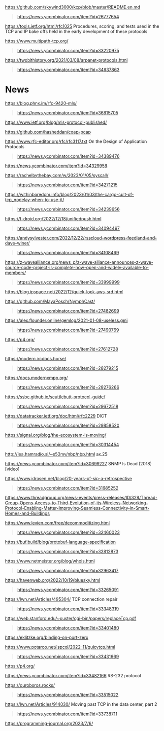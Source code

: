 https://github.com/skywind3000/kcp/blob/master/README.en.md
> https://news.ycombinator.com/item?id=26777654

https://tools.ietf.org/html/rfc1025 Procedures, scoring, and tests used
in the TCP and IP bake offs held in the early development of these
protocols

https://www.multipath-tcp.org/
> https://news.ycombinator.com/item?id=33220975

https://twobithistory.org/2021/03/08/arpanet-protocols.html
> https://news.ycombinator.com/item?id=34637863

# News
https://blog.phnx.im/rfc-9420-mls/
> https://news.ycombinator.com/item?id=36815705

https://www.ietf.org/blog/mls-protocol-published/

https://github.com/hasheddan/coap-pcap

https://www.rfc-editor.org/rfc/rfc3117.txt On the Design of Application Protocols
> https://news.ycombinator.com/item?id=34389476

https://news.ycombinator.com/item?id=34329958

https://rachelbythebay.com/w/2023/01/05/syscall/
> https://news.ycombinator.com/item?id=34271215

https://withinboredom.info/blog/2023/01/03/the-cargo-cult-of-tcp_nodelay-when-to-use-it/
> https://news.ycombinator.com/item?id=34239656

https://f-droid.org/2022/12/18/unifiedpush.html
> https://news.ycombinator.com/item?id=34094497

https://andysylvester.com/2022/12/22/rsscloud-wordpress-feedland-and-dave-winer/
> https://news.ycombinator.com/item?id=34108469

https://z-wavealliance.org/news_p/z-wave-alliance-announces-z-wave-source-code-project-is-complete-now-open-and-widely-available-to-members/
> https://news.ycombinator.com/item?id=33999999

https://blog.ipspace.net/2022/12/quick-look-aws-srd.html

https://github.com/MayaPosch/NymphCast/
> https://news.ycombinator.com/item?id=27482699

https://alex.flounder.online/gemlog/2021-01-08-useless.gmi
> https://news.ycombinator.com/item?id=27490769

https://p4.org/
> https://news.ycombinator.com/item?id=27612728

https://modern.ircdocs.horse/
> https://news.ycombinator.com/item?id=28279215

https://docs.modernxmpp.org/
> https://news.ycombinator.com/item?id=28276266

https://ssbc.github.io/scuttlebutt-protocol-guide/
> https://news.ycombinator.com/item?id=29672518

https://datatracker.ietf.org/doc/html/rfc2229 DICT
> https://news.ycombinator.com/item?id=29858520

https://signal.org/blog/the-ecosystem-is-moving/
> https://news.ycombinator.com/item?id=30314454

http://lea.hamradio.si/~s53mv/nbp/nbp.html ax.25

https://news.ycombinator.com/item?id=30699227 SNMP Is Dead (2018) [video]

https://www.jdrosen.net/blog/20-years-of-sip-a-retrospective
> https://news.ycombinator.com/item?id=31685252

https://www.threadgroup.org/news-events/press-releases/ID/328/Thread-Group-Opens-Access-to-Third-Evolution-of-its-Wireless-Networking-Protocol-Enabling-Matter-Improving-Seamless-Connectivity-in-Smart-Homes-and-Buildings

https://www.levien.com/free/decommoditizing.html
> https://news.ycombinator.com/item?id=32460023

https://buf.build/blog/protobuf-language-specification
> https://news.ycombinator.com/item?id=32812873

https://www.netmeister.org/blog/whois.html
> https://news.ycombinator.com/item?id=32963417

https://havenweb.org/2022/10/19/bluesky.html
> https://news.ycombinator.com/item?id=33265091

https://lwn.net/Articles/495304/ TCP connection repair
> https://news.ycombinator.com/item?id=33348319

https://web.stanford.edu/~ouster/cgi-bin/papers/replaceTcp.pdf
> https://news.ycombinator.com/item?id=33401480

https://eklitzke.org/binding-on-port-zero

https://www.potaroo.net/ispcol/2022-11/quicvtcp.html
> https://news.ycombinator.com/item?id=33431669

https://p4.org/

https://news.ycombinator.com/item?id=33482166 RS-232 protocol

https://ouroboros.rocks/
> https://news.ycombinator.com/item?id=33515022

https://lwn.net/Articles/914030/ Moving past TCP in the data center, part 2
> https://news.ycombinator.com/item?id=33738711

https://programming-journal.org/2023/7/6/